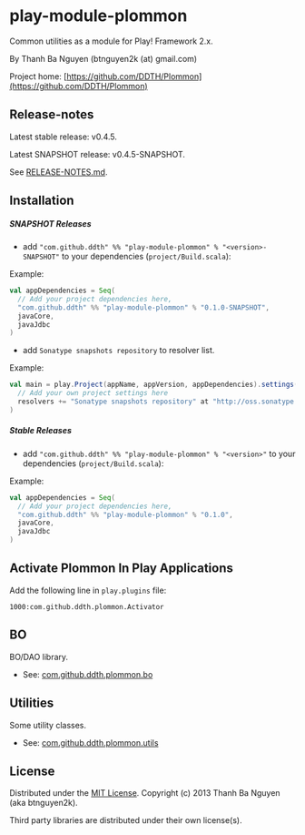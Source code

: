 play-module-plommon
===================

Common utilities as a module for Play! Framework 2.x.

By Thanh Ba Nguyen (btnguyen2k (at) gmail.com)

Project home:
[https://github.com/DDTH/Plommon](https://github.com/DDTH/Plommon)


Release-notes
-------------

Latest stable release: v0.4.5.

Latest SNAPSHOT release: v0.4.5-SNAPSHOT.

See [RELEASE-NOTES.md](RELEASE-NOTES.md).


Installation
------------

##### SNAPSHOT Releases #####

* add `"com.github.ddth" %% "play-module-plommon" % "<version>-SNAPSHOT"` to your dependencies (`project/Build.scala`):

Example:
```scala
val appDependencies = Seq(
  // Add your project dependencies here,
  "com.github.ddth" %% "play-module-plommon" % "0.1.0-SNAPSHOT",
  javaCore,
  javaJdbc
)
```

* add `Sonatype snapshots repository` to resolver list.

Example:
```scala
val main = play.Project(appName, appVersion, appDependencies).settings(
  // Add your own project settings here
  resolvers += "Sonatype snapshots repository" at "http://oss.sonatype.org/content/repositories/snapshots/"
)
```

##### Stable Releases #####

* add `"com.github.ddth" %% "play-module-plommon" % "<version>"` to your dependencies (`project/Build.scala`):

Example:
```scala
val appDependencies = Seq(
  // Add your project dependencies here,
  "com.github.ddth" %% "play-module-plommon" % "0.1.0",
  javaCore,
  javaJdbc
)
```


Activate Plommon In Play Applications
-------------------------------------
Add the following line in `play.plugins` file:

`1000:com.github.ddth.plommon.Activator`


BO
--
BO/DAO library.

* See: [com.github.ddth.plommon.bo](module/app/com/github/ddth/plommon/bo/README.md)


Utilities
---------
Some utility classes.

* See: [com.github.ddth.plommon.utils](module/app/com/github/ddth/plommon/utils/README.md)


License
-------

Distributed under the [MIT License](http://opensource.org/licenses/mit-license.php). Copyright (c) 2013 Thanh Ba Nguyen (aka btnguyen2k).

Third party libraries are distributed under their own license(s).
